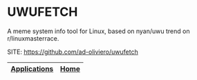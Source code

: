 # UWUFETCH

 A meme system info tool for Linux, based on nyan/uwu  trend on r/linuxmasterrace.

 SITE: https://github.com/ad-oliviero/uwufetch

 | [Applications](https://portable-linux-apps.github.io/apps.html) | [Home](https://portable-linux-apps.github.io)
 | --- | --- |
